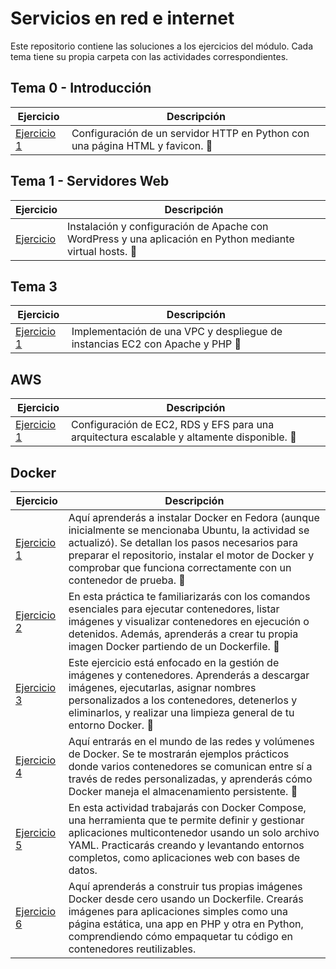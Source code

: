# Servicios en red e internet

Este repositorio contiene las soluciones a los ejercicios del módulo. Cada tema tiene su propia carpeta con las actividades correspondientes.

## Tema 0 - Introducción

| Ejercicio | Descripción  |
|-------------|--------------|
| [Ejercicio 1](https://github.com/abelsr-2005/Servicios-en-Red-e-Internet/blob/main/Tema0/Ejercicio1/README.md) | Configuración de un servidor HTTP en Python con una página HTML y favicon. 🚀  |

## Tema 1 - Servidores Web

| Ejercicio | Descripción  |
|-------------|--------------|
| [Ejercicio ](Tema1/Práctica2.MD)| Instalación y configuración de Apache con WordPress y una aplicación en Python mediante virtual hosts. 🚀 |

## Tema 3

| Ejercicio | Descripción  |
|-------------|--------------|
| [Ejercicio 1](Tema3/Readme.MD) | Implementación de una VPC y despliegue de instancias EC2 con Apache y PHP 🚀 |

## AWS

| Ejercicio | Descripción  |
|-------------|--------------|
| [Ejercicio 1](https://github.com/abelsr-2005/Servicios-en-Red-e-Internet/blob/main/AWS/README.md) | Configuración de EC2, RDS y EFS para una arquitectura escalable y altamente disponible. 🚀 |

## Docker

| Ejercicio | Descripción  |
|-------------|--------------|
| [Ejercicio 1](Docker/Docker-Activity-1.md) | Aquí aprenderás a instalar Docker en Fedora (aunque inicialmente se mencionaba Ubuntu, la actividad se actualizó). Se detallan los pasos necesarios para preparar el repositorio, instalar el motor de Docker y comprobar que funciona correctamente con un contenedor de prueba. 🚀 |
| [Ejercicio 2](Docker/Docker-Activity-2.md) | En esta práctica te familiarizarás con los comandos esenciales para ejecutar contenedores, listar imágenes y visualizar contenedores en ejecución o detenidos. Además, aprenderás a crear tu propia imagen Docker partiendo de un Dockerfile. 🚀 |
| [Ejercicio 3](Docker/Docker-Activity-3.md) | Este ejercicio está enfocado en la gestión de imágenes y contenedores. Aprenderás a descargar imágenes, ejecutarlas, asignar nombres personalizados a los contenedores, detenerlos y eliminarlos, y realizar una limpieza general de tu entorno Docker. 🚀 |
| [Ejercicio 4](Docker/Docker-Activity-4.md) | Aquí entrarás en el mundo de las redes y volúmenes de Docker. Se te mostrarán ejemplos prácticos donde varios contenedores se comunican entre sí a través de redes personalizadas, y aprenderás cómo Docker maneja el almacenamiento persistente. 🚀 |
| [Ejercicio 5](Docker/Docker-Activity-5.md) | En esta actividad trabajarás con Docker Compose, una herramienta que te permite definir y gestionar aplicaciones multicontenedor usando un solo archivo YAML. Practicarás creando y levantando entornos completos, como aplicaciones web con bases de datos. |
| [Ejercicio 6](Docker/Docker-Activity-6.md) | Aquí aprenderás a construir tus propias imágenes Docker desde cero usando un Dockerfile. Crearás imágenes para aplicaciones simples como una página estática, una app en PHP y otra en Python, comprendiendo cómo empaquetar tu código en contenedores reutilizables. |

